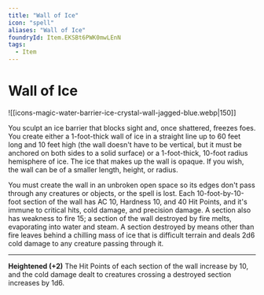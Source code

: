 ```yaml
---
title: "Wall of Ice"
icon: "spell"
aliases: "Wall of Ice"
foundryId: Item.EKSBt6PWK0mwLEnN
tags:
  - Item
---
```


# Wall of Ice
![[icons-magic-water-barrier-ice-crystal-wall-jagged-blue.webp|150]]

You sculpt an ice barrier that blocks sight and, once shattered, freezes foes. You create either a 1-foot-thick wall of ice in a straight line up to 60 feet long and 10 feet high (the wall doesn't have to be vertical, but it must be anchored on both sides to a solid surface) or a 1-foot-thick, 10-foot radius hemisphere of ice. The ice that makes up the wall is opaque. If you wish, the wall can be of a smaller length, height, or radius.

You must create the wall in an unbroken open space so its edges don't pass through any creatures or objects, or the spell is lost. Each 10-foot-by-10-foot section of the wall has AC 10, Hardness 10, and 40 Hit Points, and it's immune to critical hits, cold damage, and precision damage. A section also has weakness to fire 15; a section of the wall destroyed by fire melts, evaporating into water and steam. A section destroyed by means other than fire leaves behind a chilling mass of ice that is difficult terrain and deals 2d6 cold damage to any creature passing through it.

* * *

**Heightened (+2)** The Hit Points of each section of the wall increase by 10, and the cold damage dealt to creatures crossing a destroyed section increases by 1d6.
